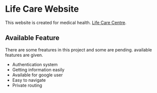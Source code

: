 # Life Care Website

This website is created for medical health. [Life Care Centre](https://life-care-centre.web.app/).

## Available Feature

There are some freatures in this project and some are pending. available features are given.

- Authentication system
- Getting information easily
- Available for google user
- Easy to navigate
- Private routing

